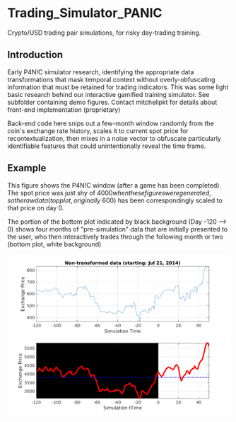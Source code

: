 # Trading_Simulator_PANIC
Crypto/USD trading pair simulations, for risky day-trading training.

## Introduction

Early P4N!C simulator research, identifying the appropriate data transformations that mask temporal context without overly-obfuscating information that must be retained for trading indicators. This was some light basic research behind our interactive gamified training simulator. See subfolder containing demo figures. Contact mitchellpkt for details about front-end implementation (proprietary)

Back-end code here snips out a few-month window randomly from the coin's exchange rate history, scales it to current spot price for recontextualization, then mixes in a noise vector to obfuscate particularly identifiable features that could unintentionally reveal the time frame.

## Example
This figure shows the P4N!C window (after a game has been completed). The spot price was just shy of $4000 when these figures were generated, so the raw data (top plot, originally ~$600) has been correspondingly scaled to that price on day 0. 

The portion of the bottom plot indicated by black background  (Day -120 --> 0) shows four months of "pre-simulation" data that are initially presented to the user, who then interactively trades through the following month or two (bottom plot, white background)

![DemoScreen](Demo_OUTPUT_Figures/Sim_6062_plot.png)
